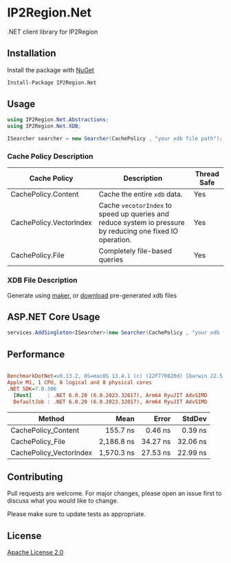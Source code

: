 # IP2Region.Net

.NET client library for IP2Region

## Installation

Install the package with [NuGet](https://www.nuget.org/packages/IP2Region.Net)

```bash
Install-Package IP2Region.Net
```

## Usage

```csharp
using IP2Region.Net.Abstractions;
using IP2Region.Net.XDB;

ISearcher searcher = new Searcher(CachePolicy , "your xdb file path");
```
### Cache Policy Description
| Cache Policy            | Description                                                                                                | Thread Safe |
|-------------------------|------------------------------------------------------------------------------------------------------------|-------------|
| CachePolicy.Content     | Cache the entire `xdb` data.                                                                               | Yes         |
| CachePolicy.VectorIndex | Cache `vecotorIndex` to speed up queries and reduce system io pressure by reducing one fixed IO operation. | Yes         |
| CachePolicy.File        | Completely file-based queries                                                                              | Yes         |
### XDB File Description
Generate using [maker](https://github.com/lionsoul2014/ip2region/tree/master/maker/csharp), or [download](https://github.com/lionsoul2014/ip2region/blob/master/data/ip2region.xdb) pre-generated xdb files

## ASP.NET Core Usage

```csharp
services.AddSingleton<ISearcher>(new Searcher(CachePolicy , "your xdb file path"));
```

## Performance

``` ini

BenchmarkDotNet=v0.13.2, OS=macOS 13.4.1 (c) (22F770820d) [Darwin 22.5.0]
Apple M1, 1 CPU, 8 logical and 8 physical cores
.NET SDK=7.0.306
  [Host]     : .NET 6.0.20 (6.0.2023.32017), Arm64 RyuJIT AdvSIMD
  DefaultJob : .NET 6.0.20 (6.0.2023.32017), Arm64 RyuJIT AdvSIMD


```
| Method                  |       Mean |    Error |   StdDev |
|-------------------------|-----------:|---------:|---------:|
| CachePolicy_Content     |   155.7 ns |  0.46 ns |  0.39 ns |
| CachePolicy_File        | 2,186.8 ns | 34.27 ns | 32.06 ns |
| CachePolicy_VectorIndex | 1,570.3 ns | 27.53 ns | 22.99 ns |



## Contributing
Pull requests are welcome. For major changes, please open an issue first to discuss what you would like to change.

Please make sure to update tests as appropriate.

## License
[Apache License 2.0](https://github.com/lionsoul2014/ip2region/blob/master/LICENSE.md)